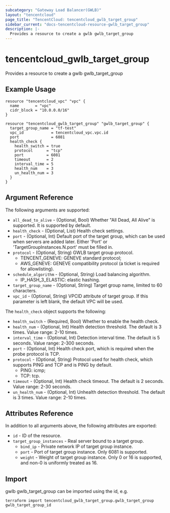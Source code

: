 ```yaml
---
subcategory: "Gateway Load Balancer(GWLB)"
layout: "tencentcloud"
page_title: "TencentCloud: tencentcloud_gwlb_target_group"
sidebar_current: "docs-tencentcloud-resource-gwlb_target_group"
description: |-
  Provides a resource to create a gwlb gwlb_target_group
---
```


# tencentcloud_gwlb_target_group

Provides a resource to create a gwlb gwlb_target_group

## Example Usage

```hcl
resource "tencentcloud_vpc" "vpc" {
  name       = "vpc"
  cidr_block = "10.0.0.0/16"
}

resource "tencentcloud_gwlb_target_group" "gwlb_target_group" {
  target_group_name = "tf-test"
  vpc_id            = tencentcloud_vpc.vpc.id
  port              = 6081
  health_check {
    health_switch = true
    protocol      = "tcp"
    port          = 6081
    timeout       = 2
    interval_time = 5
    health_num    = 3
    un_health_num = 3
  }
}
```

## Argument Reference

The following arguments are supported:

* `all_dead_to_alive` - (Optional, Bool) Whether "All Dead, All Alive" is supported. It is supported by default.
* `health_check` - (Optional, List) Health check settings.
* `port` - (Optional, Int) Default port of the target group, which can be used when servers are added later. Either 'Port' or 'TargetGroupInstances.N.port' must be filled in.
* `protocol` - (Optional, String) GWLB target group protocol.
	- TENCENT_GENEVE: GENEVE standard protocol;
	- AWS_GENEVE: GENEVE compatibility protocol (a ticket is required for allowlisting).
* `schedule_algorithm` - (Optional, String) Load balancing algorithm.
	- IP_HASH_3_ELASTIC: elastic hashing.
* `target_group_name` - (Optional, String) Target group name, limited to 60 characters.
* `vpc_id` - (Optional, String) VPCID attribute of target group. If this parameter is left blank, the default VPC will be used.

The `health_check` object supports the following:

* `health_switch` - (Required, Bool) Whether to enable the health check.
* `health_num` - (Optional, Int) Health detection threshold. The default is 3 times. Value range: 2-10 times.
* `interval_time` - (Optional, Int) Detection interval time. The default is 5 seconds. Value range: 2-300 seconds.
* `port` - (Optional, Int) Health check port, which is required when the probe protocol is TCP.
* `protocol` - (Optional, String) Protocol used for health check, which supports PING and TCP and is PING by default.
	- PING: icmp;
	- TCP: tcp.
* `timeout` - (Optional, Int) Health check timeout. The default is 2 seconds. Value range: 2-30 seconds.
* `un_health_num` - (Optional, Int) Unhealth detection threshold. The default is 3 times. Value range: 2-10 times.

## Attributes Reference

In addition to all arguments above, the following attributes are exported:

* `id` - ID of the resource.
* `target_group_instances` - Real server bound to a target group.
  * `bind_ip` - Private network IP of target group instance.
  * `port` - Port of target group instance. Only 6081 is supported.
  * `weight` - Weight of target group instance. Only 0 or 16 is supported, and non-0 is uniformly treated as 16.


## Import

gwlb gwlb_target_group can be imported using the id, e.g.

```
terraform import tencentcloud_gwlb_target_group.gwlb_target_group gwlb_target_group_id
```

